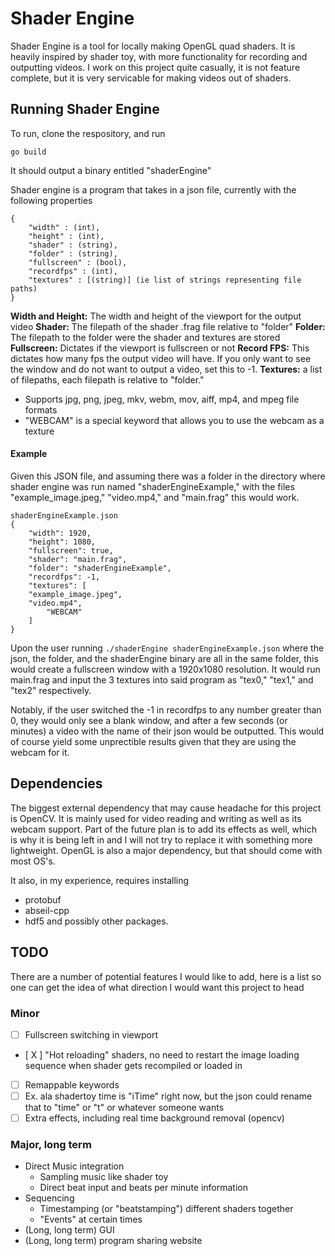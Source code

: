 # Shader Engine


Shader Engine is a tool for locally making OpenGL quad shaders. 
It is heavily inspired by shader toy, with more functionality for recording and outputting videos.
I work on this project quite casually, it is not feature complete, but it is very servicable for making videos out of shaders.


## Running Shader Engine

To run, clone the respository, and run 
```
go build
```

It should output a binary entitled "shaderEngine"



Shader engine is a program that takes in a json file, currently with the following properties
```
{
    "width" : (int),
    "height" : (int),
    "shader" : (string),
    "folder" : (string),
    "fullscreen" : (bool),
    "recordfps" : (int),
    "textures" : [(string)] (ie list of strings representing file paths)
}
```

**Width and Height:** The width and height of the viewport for the output video
**Shader:** The filepath of the shader .frag file relative to "folder"
**Folder:** The filepath to the folder were the shader and textures are stored
**Fullscreen:** Dictates if the viewport is fullscreen or not
**Record FPS:** This dictates how many fps the output video will have. If you only want to see the window and do not want to output a video, set this to -1.
**Textures:** a list of filepaths, each filepath is relative to "folder."  
- Supports jpg, png, jpeg, mkv, webm, mov, aiff, mp4, and mpeg file formats
- "WEBCAM" is a special keyword that allows you to use the webcam as a texture


#### Example
Given this JSON file, and assuming there was a folder in the directory where shader engine was run named "shaderEngineExample," with the files "example_image.jpeg," "video.mp4," and "main.frag" this would work. 
```
shaderEngineExample.json
{
    "width": 1920,
    "height": 1080,
    "fullscreen": true,
    "shader": "main.frag",
    "folder": "shaderEngineExample",
    "recordfps": -1,
    "textures": [
	"example_image.jpeg",
	"video.mp4",
        "WEBCAM"
    ]
}
```

Upon the user running ```./shaderEngine shaderEngineExample.json``` where the json, the folder, and the shaderEngine binary are all in the same folder, this would create a fullscreen window with a 1920x1080 resolution. It would run main.frag and input the 3 textures into said program as "tex0," "tex1," and "tex2" respectively. 

Notably, if the user switched the -1 in recordfps to any number greater than 0, they would only see a blank window, and after a few seconds (or minutes) a video with the name of their json would be outputted. This would of course yield some unprectible results given that they are using the webcam for it.

## Dependencies

The biggest external dependency that may cause headache for this project is OpenCV. It is mainly used for video reading and writing as well as its webcam support.
Part of the future plan is to add its effects as well, which is why it is being left in and I will not try to replace it with something more lightweight.
OpenGL is also a major dependency, but that should come with most OS's. 

It also, in my experience, requires installing
- protobuf
- abseil-cpp
- hdf5
and possibly other packages. 

## TODO

There are a number of potential features I would like to add, here is a list so one can get the idea of what direction I would want this project to head

### Minor
- [ ] Fullscreen switching in viewport
- [ X ] "Hot reloading" shaders, no need to restart the image loading sequence when shader gets recompiled or loaded in
- [ ] Remappable keywords
- [ ] Ex. ala shadertoy time is "iTime" right now, but the json could rename that to "time" or "t" or whatever someone wants
- [ ] Extra effects, including real time background removal (opencv)

### Major, long term
- Direct Music integration
	- Sampling music like shader toy
	- Direct beat input and beats per minute information
- Sequencing
	- Timestamping (or "beatstamping") different shaders together
	- "Events" at certain times
- (Long, long term) GUI
- (Long, long term) program sharing website
